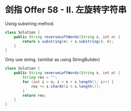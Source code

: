 # 剑指 Offer 58 - II. 左旋转字符串

Using substring method.

```java
class Solution {
    public String reverseLeftWords(String s, int n) {
        return s.substring(n) + s.substring(0, n);
    }
}
```

Only use string. (simlilar as using StringBuilder)

```java
class Solution {
    public String reverseLeftWords(String s, int n) {
        String res = "";
        for (int i = n; i < n + s.length(); i++) {
            res += s.charAt(i % s.length());
        }
        return res;
    }
}
```
